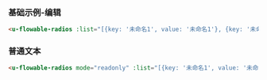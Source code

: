 ### 基础示例-编辑

``` html
<u-flowable-radios :list="[{key: '未命名1', value: '未命名1'}, {key: '未命名2', value: '未命名2'}]"></u-flowable-radios>
```

### 普通文本

``` html
<u-flowable-radios mode="readonly" :list="[{key: '未命名1', value: '未命名1'}, { key: '未命名1', value: '未命名2'}]" :value="'未命名1'"></u-flowable-radios>
```
